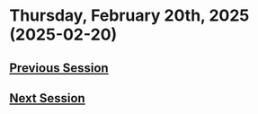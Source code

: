 # Thursday, February 20th, 2025 (2025-02-20)

## [Previous Session](./2025-02-06)

## [Next Session](./2025-xx-xx)

